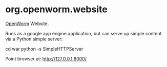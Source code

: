 org.openworm.website
====================

[OpenWorm](http://www.openworm.org/) Website.

Runs as a google app engine application, but can serve up simple content via a Python simple server:

cd war
python -s SimpleHTTPServer

Point browser at: http://127.0.0.1:8000/
